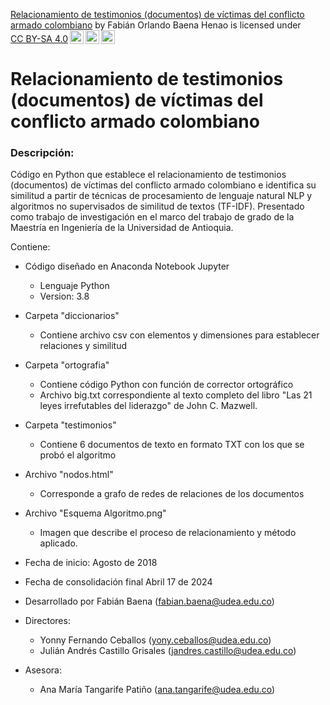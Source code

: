 <p xmlns:cc="http://creativecommons.org/ns#" xmlns:dct="http://purl.org/dc/terms/"><a property="dct:title" rel="cc:attributionURL" href="https://github.com/fbaenahe/relacionamiento">Relacionamiento de testimonios (documentos) de víctimas del conflicto armado colombiano</a> by <span property="cc:attributionName">Fabián Orlando Baena Henao</span> is licensed under <a href="https://creativecommons.org/licenses/by-sa/4.0/?ref=chooser-v1" target="_blank" rel="license noopener noreferrer" style="display:inline-block;">CC BY-SA 4.0<img style="height:22px!important;margin-left:3px;vertical-align:text-bottom;" src="https://mirrors.creativecommons.org/presskit/icons/cc.svg?ref=chooser-v1" alt=""><img style="height:22px!important;margin-left:3px;vertical-align:text-bottom;" src="https://mirrors.creativecommons.org/presskit/icons/by.svg?ref=chooser-v1" alt=""><img style="height:22px!important;margin-left:3px;vertical-align:text-bottom;" src="https://mirrors.creativecommons.org/presskit/icons/sa.svg?ref=chooser-v1" alt=""></a></p>

# Relacionamiento de testimonios (documentos) de víctimas del conflicto armado colombiano

### Descripción:
Código en Python que establece el relacionamiento de testimonios (documentos) de víctimas del conflicto armado colombiano e identifica su similitud a partir de técnicas de procesamiento de lenguaje natural NLP y algoritmos no supervisados de similitud de textos (TF-IDF).
Presentado como trabajo de investigación en el marco del trabajo de grado de la Maestría en Ingeniería de la Universidad de Antioquia.

Contiene:

* Código diseñado en Anaconda Notebook Jupyter
  + Lenguaje Python
  + Version: 3.8

* Carpeta "diccionarios"
  + Contiene archivo csv con elementos y dimensiones para establecer relaciones y similitud

* Carpeta "ortografia"
  + Contiene código Python con función de corrector ortográfico
  + Archivo big.txt correspondiente al texto completo del libro "Las 21 leyes irrefutables del liderazgo" de John C. Mazwell.

* Carpeta "testimonios"
  + Contiene 6 documentos de texto en formato TXT con los que se probó el algoritmo

* Archivo "nodos.html"
  + Corresponde a grafo de redes de relaciones de los documentos

* Archivo "Esquema Algoritmo.png"
  + Imagen que describe el proceso de relacionamiento y método aplicado.

* Fecha de inicio: Agosto de 2018
* Fecha de consolidación final Abril 17 de 2024
* Desarrollado por Fabián Baena (fabian.baena@udea.edu.co)
* Directores:
  + Yonny Fernando Ceballos (yony.ceballos@udea.edu.co)
  + Julián Andrés Castillo Grisales (jandres.castillo@udea.edu.co)
* Asesora:
  + Ana María Tangarife Patiño (ana.tangarife@udea.edu.co)
